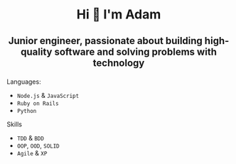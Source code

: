 # <p align="center">Hi 👋 I'm Adam<p>

## <p align="center">Junior engineer, passionate about building high-quality software and solving problems with technology<p>

Languages:
* `Node.js` & `JavaScript`
* `Ruby on Rails`
* `Python`

Skills
* `TDD` & `BDD`
* `OOP`, `OOD`, `SOLID`
* `Agile` & `XP`
